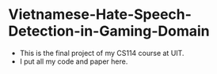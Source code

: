 # Vietnamese-Hate-Speech-Detection-in-Gaming-Domain
- This is the final project of my CS114 course at UIT.
- I put all my code and paper here.

